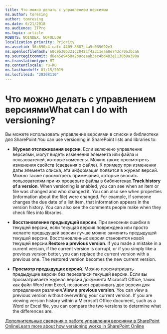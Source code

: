 ```yaml
---
title: Что можно делать с управлением версиями
ms.author: toresing
author: tomresing
ms.date: 6/21/2018
ms.audience: ITPro
ms.topic: article
ROBOTS: NOINDEX, NOFOLLOW
localization_priority: Priority
ms.assetid: 36c890c4-cafc-4409-8887-4a5c039692e3
ms.openlocfilehash: 60c9b30b321c2042cf42311eaa8e743c70a3bca6
ms.sourcegitcommit: d6ea5e9458a2b8ceaab3ac4bd483e1130b9a398a
ms.translationtype: MT
ms.contentlocale: ru-RU
ms.lasthandoff: 01/15/2019
ms.locfileid: "28308110"
---
```

# <a name="what-can-i-do-with-versioning"></a><span data-ttu-id="e711d-102">Что можно делать с управлением версиями</span><span class="sxs-lookup"><span data-stu-id="e711d-102">What can I do with versioning?</span></span>

<span data-ttu-id="e711d-103">Вы можете использовать управление версиями в списки и библиотеки для SharePoint:</span><span class="sxs-lookup"><span data-stu-id="e711d-103">You can use versioning in SharePoint lists and libraries to:</span></span>
  
- <span data-ttu-id="e711d-p101">**Журнал отслеживания версии**. Если включено управление версиями, могут видеть изменения элемента или файла и пользователей, которые изменены. Можно также просмотреть изменения свойств (сведения о файле). К примеру при изменении даты элемента списка, эта информация появится в журнал версий. Можно также просмотреть примечания, которые вносить пользователям при их проверьте файлы в библиотеках.</span><span class="sxs-lookup"><span data-stu-id="e711d-p101">**Track history of a version**. When versioning is enabled, you can see when an item or file was changed and who changed it. You can also see when properties (information about the file) were changed. For example, if someone changes the due date of a list item, that information appears in the version history. You can also see the comments people make when they check files into libraries.</span></span> 
    
- <span data-ttu-id="e711d-p102">**Восстановление предыдущей версии**. При внесении ошибки в текущей версии, если текущая версия повреждена или просто желаете предыдущей версии лучше можно заменить предыдущей текущей версии. Восстановленных версия становится новой текущей версии.</span><span class="sxs-lookup"><span data-stu-id="e711d-p102">**Restore a previous version**. If you made a mistake in a current version, if the current version is corrupt, or if you simply like a previous version better, you can replace the current version with a previous one. The restored version becomes the new current version.</span></span> 
    
- <span data-ttu-id="e711d-p103">**Просмотр предыдущих версий**. Можно просматривать предыдущие версии без перезаписи текущей версии. Если вы просматриваете журнал версий документа Microsoft Office, таких как файл Word или Excel, позволяет сравнивать две версии для определения различия.</span><span class="sxs-lookup"><span data-stu-id="e711d-p103">**View a previous version**. You can view a previous version without overwriting your current version. If you are viewing version history within a Microsoft Office document, such as a Word or Excel file, you can compare the two versions to determine what the differences are.</span></span> 
    
[<span data-ttu-id="e711d-115">Дополнительные сведения о работе управления версиями в SharePoint Online</span><span class="sxs-lookup"><span data-stu-id="e711d-115">Learn more about how versioning works in SharePoint Online</span></span>](https://go.microsoft.com/fwlink/?linkid=875710)
  


